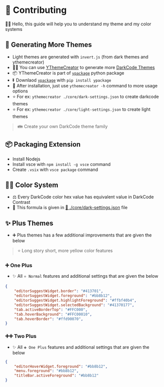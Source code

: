 # 💖 Contributing

🙋‍♂️ Hello, this guide will help you to understand my theme and my color systems

## 🚀 Generating More Themes

- Light themes are generated with `invert.js` (from dark themes and ythemecreator)
- 💁‍♂️ You can use [YThemeCreator](https://github.com/yedhrab/YThemeCreator) to generate more [DarkCode Themes](https://marketplace.visualstudio.com/items?itemName=yedhrab.darkcode-theme-adopted-python-and-markdown)
- 📦 YThemeCreator is part of [`ypackage`](https://github.com/yedhrab/YPackage) python package
- ⏬ Downlaod [`ypackage`](https://github.com/yedhrab/YPackage) with `pip install ypackage`
- 🐣 After installation, just use `ythemecreator -h` command to more usage options
- ⭐ For ex: `ythemecreator ./core/dark-settings.json` to create darkcode themes
- ⭐ For ex: `ythemecreator ./core/light-settings.json` to create light themes

> 👪 Create your own DarkCode theme family

## 📦 Packaging Extension

- Install Nodejs
- Install vsce with `npm install -g vsce` command
- Create `.vsix` with `vsce package` command

## 👨‍💻 Color System

- ⚖️ Every DarkCode color hex value has equivalent value in DarkCode Contrast 
- 🧮 This formula is given in [📜 ./core/dark-settings.json](./core/dark-settings.json) file

## ✨ Plus Themes

- ➕ Plus themes has a few additional improvements that are given the below

> ⭐ Long story short, more yellow color features

### ➕ One Plus

- ✨ All `⭐ Normal` features and additional settings that are given the below

```json
{
    "editorSuggestWidget.border": "#413701",
    "editorSuggestWidget.foreground": "#bb8b12",
    "editorSuggestWidget.highlightForeground": "#ffbf40b4",
    "editorSuggestWidget.selectedBackground": "#41370177",
    "tab.activeBorderTop": "#FFC000",
    "tab.hoverBackground": "#FFC00010",
    "tab.hoverBorder": "#ffd90070",
}
```

### ➕➕ Two Plus

- ✨ All `➕ One Plus` features and additional settings that are given the below

```json
{
    "editorHoverWidget.foreground": "#bb8b12",
    "menu.foreground": "#bb8b12",
    "titleBar.activeForeground": "#bb8b12"
}
```
